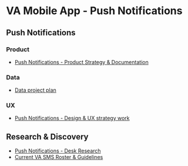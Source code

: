 # VA Mobile App - Push Notifications

## Push Notifications
### Product
* [Push Notifications - Product Strategy & Documentation](https://github.com/department-of-veterans-affairs/va.gov-team/blob/master/products/va-mobile-app/features/Push%20Notifications/product/readme.md)

### Data
- [Data project plan]()

### UX
- [Push Notifications - Design & UX strategy work](https://github.com/department-of-veterans-affairs/va.gov-team/tree/master/products/va-mobile-app/features/Push%20Notifications/ux#va-mobile-app---push-notifications---ux)

## Research & Discovery
  * [Push Notifications - Desk Research](https://github.com/department-of-veterans-affairs/va.gov-team/tree/master/products/va-mobile-app/features/Push%20Notifications/discovery)
  * [Current VA SMS Roster & Guidelines](https://github.com/department-of-veterans-affairs/va.gov-team/blob/master/products/va-mobile-app/features/Push%20Notifications/discovery/readme.md#current-sms-roster--guidelines)






